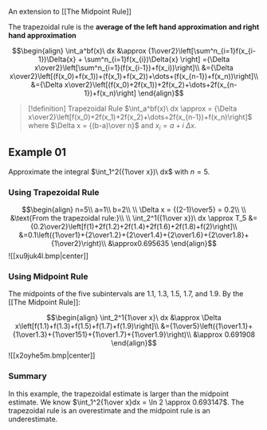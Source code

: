 An extension to [[The Midpoint Rule]]

The trapezoidal rule is the **average of the left hand approximation and right hand approximation**

$$\begin{align}
\int_a^bf(x)\ dx &\approx {1\over2}\left[\sum^n_{i=1}f(x_{i-1})\Delta{x} + \sum^n_{i=1}f(x_{i})\Delta{x} \right] ={\Delta x\over2}\left[\sum^n_{i=1}(f(x_{i-1})+f(x_i))\right]\\
&={\Delta x\over2}\left[(f(x_0)+f(x_1))+(f(x_1)+f(x_2))+\dots+(f(x_{n-1})+f(x_n))\right]\\
&={\Delta x\over2}\left[(f(x_0)+2f(x_1))+2f(x_2)+\dots+2f(x_{n-1})+f(x_n)\right]
\end{align}$$

>[!definition] Trapezoidal Rule
> $\int_a^bf(x)\ dx \approx = {\Delta x\over2}\left[f(x_0)+2f(x_1)+2f(x_2)+\dots+2f(x_{n-1})+f(x_n)\right]$ where $\Delta x = {(b-a)\over n}$ and $x_i = a + i\ \Delta x$.

## Example 01
Approximate the integral $\int_1^2({1\over x})\ dx$ with $n = 5$. 

### Using Trapezoidal Rule

$$\begin{align}
n=5\\
a=1\\
b=2\\
\\
\Delta x = {(2-1)\over5} = 0.2\\
\\
&\text{From the trapezoidal rule:}\\
\\
\int_2^1({1\over x})\ dx \approx T_5 &= {0.2\over2}\left[f(1)+2f(1.2)+2f(1.4)+2f(1.6)+2f(1.8)+f(2)\right]\\
&=0.1\left({1\over1}+{2\over1.2}+{2\over1.4}+{2\over1.6}+{2\over1.8}+{1\over2}\right)\\
&\approx0.695635
\end{align}$$
![[xu9juk4l.bmp|center]]
### Using Midpoint Rule
The midpoints of the five subintervals are 1.1, 1.3, 1.5, 1.7, and 1.9. By the [[The Midpoint Rule]]:

$$\begin{align}
\int_2^1{1\over x}\ dx &\approx \Delta x\left[f(1.1)+f(1.3)+f(1.5)+f(1.7)+f(1.9)\right]\\
&={1\over5}\left({1\over1.1}+{1\over1.3}+{1\over151}+{1\over1.7}+{1\over1.9}\right)\\
&\approx 0.691908
\end{align}$$
![[x2oyhe5m.bmp|center]]
### Summary
In this example, the trapezoidal estimate is larger than the midpoint estimate. We know $\int_1^2{1\over x}dx = \ln 2 \approx 0.693147$. The trapezoidal rule is an overestimate and the midpoint rule is an underestimate.
